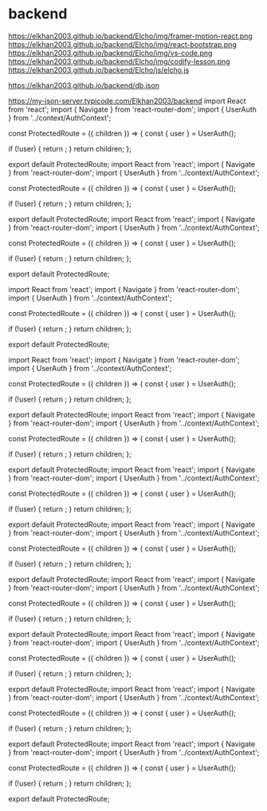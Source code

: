 # backend
https://elkhan2003.github.io/backend/Elcho/img/framer-motion-react.png
https://elkhan2003.github.io/backend/Elcho/img/react-bootstrap.png
https://elkhan2003.github.io/backend/Elcho/img/vs-code.png
https://elkhan2003.github.io/backend/Elcho/img/codify-lesson.png
https://elkhan2003.github.io/backend/Elcho/js/elcho.js

https://elkhan2003.github.io/backend/db.json

https://my-json-server.typicode.com/Elkhan2003/backend
import React from 'react';
import { Navigate } from 'react-router-dom';
import { UserAuth } from '../context/AuthContext';

const ProtectedRoute = ({ children }) => {
  const { user } = UserAuth();

  if (!user) {
    return <Navigate to='/login' />;
  }
  return children;
};

export default ProtectedRoute;
import React from 'react';
import { Navigate } from 'react-router-dom';
import { UserAuth } from '../context/AuthContext';

const ProtectedRoute = ({ children }) => {
  const { user } = UserAuth();

  if (!user) {
    return <Navigate to='/login' />;
  }
  return children;
};

export default ProtectedRoute;
import React from 'react';
import { Navigate } from 'react-router-dom';
import { UserAuth } from '../context/AuthContext';

const ProtectedRoute = ({ children }) => {
  const { user } = UserAuth();

  if (!user) {
    return <Navigate to='/login' />;
  }
  return children;
};

export default ProtectedRoute;

import React from 'react';
import { Navigate } from 'react-router-dom';
import { UserAuth } from '../context/AuthContext';

const ProtectedRoute = ({ children }) => {
  const { user } = UserAuth();

  if (!user) {
    return <Navigate to='/login' />;
  }
  return children;
};

export default ProtectedRoute;

import React from 'react';
import { Navigate } from 'react-router-dom';
import { UserAuth } from '../context/AuthContext';

const ProtectedRoute = ({ children }) => {
  const { user } = UserAuth();

  if (!user) {
    return <Navigate to='/login' />;
  }
  return children;
};

export default ProtectedRoute;
import React from 'react';
import { Navigate } from 'react-router-dom';
import { UserAuth } from '../context/AuthContext';

const ProtectedRoute = ({ children }) => {
  const { user } = UserAuth();

  if (!user) {
    return <Navigate to='/login' />;
  }
  return children;
};

export default ProtectedRoute;
import React from 'react';
import { Navigate } from 'react-router-dom';
import { UserAuth } from '../context/AuthContext';

const ProtectedRoute = ({ children }) => {
  const { user } = UserAuth();

  if (!user) {
    return <Navigate to='/login' />;
  }
  return children;
};

export default ProtectedRoute;
import React from 'react';
import { Navigate } from 'react-router-dom';
import { UserAuth } from '../context/AuthContext';

const ProtectedRoute = ({ children }) => {
  const { user } = UserAuth();

  if (!user) {
    return <Navigate to='/login' />;
  }
  return children;
};

export default ProtectedRoute;
import React from 'react';
import { Navigate } from 'react-router-dom';
import { UserAuth } from '../context/AuthContext';

const ProtectedRoute = ({ children }) => {
  const { user } = UserAuth();

  if (!user) {
    return <Navigate to='/login' />;
  }
  return children;
};

export default ProtectedRoute;
import React from 'react';
import { Navigate } from 'react-router-dom';
import { UserAuth } from '../context/AuthContext';

const ProtectedRoute = ({ children }) => {
  const { user } = UserAuth();

  if (!user) {
    return <Navigate to='/login' />;
  }
  return children;
};

export default ProtectedRoute;
import React from 'react';
import { Navigate } from 'react-router-dom';
import { UserAuth } from '../context/AuthContext';

const ProtectedRoute = ({ children }) => {
  const { user } = UserAuth();

  if (!user) {
    return <Navigate to='/login' />;
  }
  return children;
};

export default ProtectedRoute;
import React from 'react';
import { Navigate } from 'react-router-dom';
import { UserAuth } from '../context/AuthContext';

const ProtectedRoute = ({ children }) => {
  const { user } = UserAuth();

  if (!user) {
    return <Navigate to='/login' />;
  }
  return children;
};

export default ProtectedRoute;
